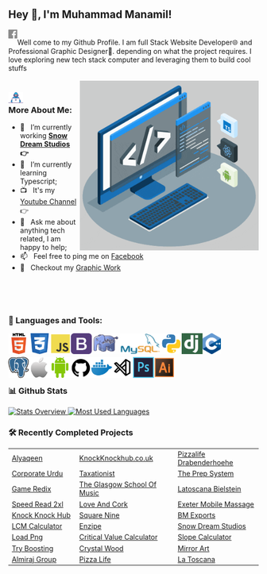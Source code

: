 ## Hey 👋, I'm Muhammad Manamil!
<a href='https://www.facebook.com/muahammadmanamil/'><img align='left' src="https://github.com/manamil-coder/manamil-coder/blob/main/images/facebook.png" height='18px'/></a>

<br>
Well come to my Github Profile. I am full Stack Website Developer🌐 and Professional Graphic Designer🎨. depending on what the project requires. I love exploring new tech stack computer and leveraging them to build cool stuffs

<br/>
<br/>

<img align="right" alt="GIF" src="https://github.com/manamil-coder/manamil-coder/blob/main/images/techstack.gif" width="360px"/>

### <img alt="GIF" src="https://github.com/manamil-coder/manamil-coder/blob/main/images/Developer.gif" width="30px"/><br/> More About Me:

- 🔭 &nbsp; I’m currently working **[Snow Dream Studios](http://snowdreamstudios.com/) 👉**
- 🌱 &nbsp; I’m currently learning Typescript; 
- 📺 &nbsp; It's my [Youtube Channel](https://www.youtube.com/channel/UCJ4s7v-DB4e4RldlLDLAfMQ) 👉
- 💬 &nbsp; Ask me about anything tech related, I am happy to help;
- 📫 &nbsp; Feel free to ping me on [Facebook](https://www.facebook.com/manamilcoder/)
- 📝 &nbsp; Checkout my [Graphic Work](https://www.behance.net/manamil)
<br/>
<br/>
<br/>

### 🔨 Languages and Tools:
<img align="left" src="https://github.com/manamil-coder/manamil-coder/blob/main/images/languages-icons/html.png" alt="html" height="42px"/>
<img align="left" src="https://github.com/manamil-coder/manamil-coder/blob/main/images/languages-icons/css.png" alt="css" height="42px"/>
<img align="left" src="https://github.com/manamil-coder/manamil-coder/blob/main/images/languages-icons/js.png" alt="javascript" height="42px"/>
<img align="left" src="https://github.com/manamil-coder/manamil-coder/blob/main/images/languages-icons/download.png" alt="bootstrap" height="42px"/>
<img align="left" src="https://github.com/manamil-coder/manamil-coder/blob/main/images/languages-icons/php-icon.png" alt="Php" height="42px"/>
<img align="left" src="https://github.com/manamil-coder/manamil-coder/blob/main/images/languages-icons/mysql.png" alt="Mysql" height="42px"/>
<img align="left" src="https://github.com/manamil-coder/manamil-coder/blob/main/images/languages-icons/phython.png" alt="Phython" height="42px"/>
<img align="left" src="https://github.com/manamil-coder/manamil-coder/blob/main/images/languages-icons/dj.png" alt="Django" height="42px"/>
<img align="left" src="https://github.com/manamil-coder/manamil-coder/blob/main/images/languages-icons/c++.svg" alt="C++" height="42px"/>

<br/><br/>

<img align="left" src="https://github.com/manamil-coder/manamil-coder/blob/main/images/languages-icons/postree.png" alt="Postree" height="42px"/>
<img align="left" src="https://github.com/manamil-coder/manamil-coder/blob/main/images/languages-icons/apple-icon.png" alt="IOS APP" height="42px"/>
<img align="left" src="https://github.com/manamil-coder/manamil-coder/blob/main/images/languages-icons/android.png" alt="Android" height="42px"/>
<img align="left" src="https://github.com/manamil-coder/manamil-coder/blob/main/images/languages-icons/github.png" alt="Github" height="42px"/>
<img align="left" src="https://github.com/manamil-coder/manamil-coder/blob/main/images/languages-icons/dock.png" alt="Dock" height="42px"/>
<img align="left" src="https://github.com/manamil-coder/manamil-coder/blob/main/images/languages-icons/vscode.png" alt="Vscode" height="42px"/>
<img align="left" src="https://github.com/manamil-coder/manamil-coder/blob/main/images/languages-icons/photoshop.png" alt="Adobe Photoshop" height="42px"/>
<img align="left" src="https://github.com/manamil-coder/manamil-coder/blob/main/images/languages-icons/illustrator.png" alt="Adobe Illustrator" height="42px"/>


<br/><br/>

### 📊 Github Stats
<a href='https://github.com/manamil-coder'>
  
![Stats Overview](https://github-readme-stats.vercel.app/api?username=manamil-coder&show_icons=false)
![Most Used Languages](https://github-readme-stats.vercel.app/api/top-langs/?username=manamil-coder&layout=compact)

</a>

### 🛠️ Recently Completed Projects

<table width=100%>
  <tr>
     <td width="300"><a href="http://alyaqeen.org/" target="_blank">Alyaqeen</a></td>
     <td width="300"><a href="http://knockknockhub.co.uk" target="_blank">KnockKnockhub.co.uk</a></td>
     <td width="300"><a href="http://pizzalife-drabenderhoehe.de/" target="_blank">Pizzalife Drabenderhoehe</a></td>
  </tr>
  <tr>
    <td width="300"><a href="https://taxationist.com/blog/" target="_blank">Corporate Urdu</a></td>
    <td width="300"><a href="http://taxationist.com/" target="_blank">Taxationist</a></td>
    <td width="300"><a href="http://theprepsystem.com/" target="_blank">The Prep System</a></td>
  </tr>
   <tr>
     <td width="300"><a href="http://gameredix.com/" target="_blank">Game Redix</a></td>
     <td width="300"><a href="http://theglasgowschoolofmusic.co.uk/" target="_blank">The Glasgow School Of Music</a></td>
     <td width="300"><a href="http://latoscana-bielstein.de/" target="_blank">Latoscana Bielstein</a></td>
  </tr>
   <tr>
     <td width="300"><a href="https://speedread2xl.com/" target="_blank">Speed Read 2xl</a></td>
     <td width="300"><a href="https://loveandcork.com/" target="_blank">Love And Cork</a></td>
     <td width="300"><a href="https://exetermobilemassage.co.uk/" target="_blank">Exeter Mobile Massage</a></td>
  </tr>
   <tr>
     <td width="300"><a href="https://www.knockknockhub.co.uk/admin/" target="_blank">Knock Knock Hub</a></td>
     <td width="300"><a href="https://www.squarenine.pk/" target="_blank">Square Nine</a></td>
     <td width="300"><a href="https://bmexports.net/" target="_blank">BM Exports</a></td>
  </tr>
   <tr>
     <td width="300"><a href="https://www.lcm-calculator.com/" target="_blank">LCM Calculator</a></td>
     <td width="300"><a href="http://enzipe.com/" target="_blank">Enzipe</a></td>
     <td width="300"><a href="https://snowdreamstudios.com/" target="_blank">Snow Dream Studios</a></td>
  </tr>
  <tr>
    <td width="300"><a href="http://loadpng.com/" target="_blank">Load Png</a></td>
    <td width="300"><a href="https://www.criticalvaluecalculator.com/" target="_blank">Critical Value Calculator</a></td>
    <td width="300"><a href="https://www.slopecalculator.io/" target="_blank">Slope Calculator</a></td>
  </tr>
  <tr>
    <td width="300"><a href="https://tryboosting.com/" target="_blank">Try Boosting</a></td>
    <td width="300"><a href="https://crystalwood.pk/" target="_blank">Crystal Wood</a></td>
    <td width="300"><a href="https://www.mirrorart.pk/" target="_blank">Mirror Art</a></td>
  </tr>
  <tr>
    <td width="300"><a href="https://www.almirajgroup.com/" target="_blank">Almiraj Group</a></td>
    <td width="300"><a href="https://www.pizzalife-drabenderhoehe.de/" target="_blank">Pizza Life</a></td>
    <td width="300"><a href="https://latoscana-bielstein.de/" target="_blank">La Toscana</a></td>
  </tr>
</table>





